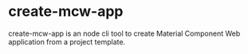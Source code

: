 # create-mcw-app
create-mcw-app is an node cli tool to create Material Component Web application from a project template.
